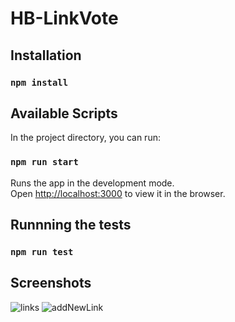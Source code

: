 # HB-LinkVote

## Installation

### `npm install`

## Available Scripts

In the project directory, you can run:

### `npm run start`

Runs the app in the development mode.\
Open [http://localhost:3000](http://localhost:3000) to view it in the browser.

## Runnning the tests

### `npm run test`

## Screenshots

![links](https://user-images.githubusercontent.com/37584448/115230443-07af8900-a11d-11eb-9530-f9192cd26c4e.jpeg)
![addNewLink](https://user-images.githubusercontent.com/37584448/115230448-08e0b600-a11d-11eb-970b-c3a3a30e38eb.jpeg)


